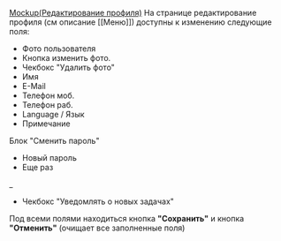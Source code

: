 [Mockup(Редактирование профиля)](https://crm-atlas.atlassian.net/secure/attachment/10404/mockup_new.png)
На странице редактирование профиля (см описание [[Меню]]) доступны к изменению следующие поля:

* Фото пользователя
* Кнопка изменить фото.
* Чекбокс "Удалить фото"
* Имя
* E-Mail	
* Телефон моб.	
* Телефон раб.	
* Language / Язык	
* Примечание

Блок "Сменить пароль"
* Новый пароль
* Еще раз	

_

* Чекбокс "Уведомлять о новых задачах"

Под всеми полями находиться кнопка **"Сохранить"** и кнопка **"Отменить"** (очищает все заполненные поля)